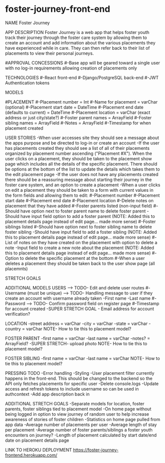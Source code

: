 # foster-journey-front-end

NAME
Foster Journey


APP DESCRIPTION
Foster Journey is a web app that helps foster youth track their journey through the foster care system by allowing them to create an account and add information about the various placements they have experienced while in care. They can then refer back to their list of placements to view their personal journeys.


#APPROVAL CONCESSIONS
#-Base app will be geared toward a single user with no log-in requirements allowing creation of placements only


TECHNOLOGIES
#-React front-end
#-Django/PostgreSQL back-end
#-JWT Authentication tokens


MODELS

#PLACEMENT
#-Placement number = Int
#-Name for placement = varChar (optional)
#-Placement start date = DateTime
#-Placement end date (defaults to current) = DateTime
#-Placement location = varChar (exact address or just city/state?)
#-Foster parent names = ArrayField
#-Foster sibling names = ArrayField
#-Notes = ArrayField
#-Timestamp for when placement created


USER STORIES
-When user accesses site they should see a message about the apps purpose and be directed to log-in or create an account
-If the user has placements created they should see a list of all of their placements organized by placement number ascending ("Placement #X"). When the user clicks on a placement, they should be taken to the placement show page which includes all the details of the specific placement. There should be options at the bottom of the list to update the details which takes them to the edit placement page
-If the user does not have any placements created there should be a reassuring message about starting their journey in the foster care system, and an option to create a placement
-When a user clicks on edit a placement they should be taken to a form with current values in the form fields and allowing them to edit:
	#-Placement number
	#-Placement start date
	#-Placement end date
	#-Placement location
    #-Delete notes on placement that they have added
	#-Foster parents listed (non-input field)
	#-Should have option next to foster parent name to delete foster parent
	-Should have input field option to add a foster parent (NOTE: Added this to placement details page instead of edit page... made more sense)
	#-Foster siblings listed
	#-Should have option next to foster sibling name to delete foster sibling
	-Should have input field to add a foster sibling (NOTE: Added this to placement details page instead of edit page... made more sense)
	#-List of notes on they have created on the placement with option to delete a note
	-Input field to create a new note about the placement (NOTE: Added this to placement details page instead of edit page... made more sense)
	#-Option to delete the specific placement at the bottom
	#-When a user deletes a placement they should be taken back to the user show page (all placemnts)


STRETCH GOALS

ADDITIONAL MODELS
USERS --> TODO- Edit and delete user routes
#-Username (must be unique) --> TODO- Handling message to user if they create an account with username already taken
-First name
-Last name
#-Password --> TODO- Confirm password field on register page
#-Timestamp for account created
-SUPER STRETCH GOAL - Email address for account verification?
			
LOCATION
-street address = varChar
-city = varChar
-state = varChar
-country = varChar
NOTE- How to tie this to placement model?

FOSTER PARENT
-first name = varChar
-last name = varChar
-notes? = ArrayField?
-SUPER STRETCH- upload photo
NOTE- How to tie this to placement model?

FOSTER SIBLING
-first name = varChar
-last name = varChar
NOTE- How to tie this to placement model?


PRESSING TODO
-Error handling
-Styling
-User placement filter currently happens in the front-end. This should be changed to the backend so the API only fetches placements for specific user
-Delete console.logs
-Update access and refresh tokens to include username so can be used in authcontext
-Add app description back in


ADDITIONAL STRETCH GOALS
-Separate models for location, foster parents, foster siblings tied to placement model
-On home page without being logged in option to view journey of random user to help increase awareness of stories of foster children
-Statistics on home page pulled from app data
	-Average number of placements per user
	-Average length of stay per placement
	-Average number of foster parents/siblings a foster youth encounters on journey?
	-Length of placement calculated by start date/end date on placement details page

LINK TO HEROKU DEPLOYMENT
https://foster-journey-frontend.herokuapp.com/
